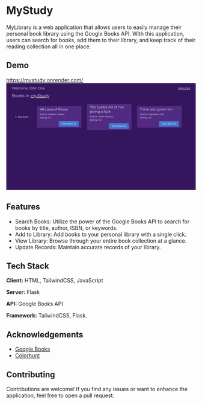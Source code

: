 # MyStudy

MyLibrary is a web application that allows users to easily manage their personal book library using the Google Books API. With this application, users can search for books, add them to their library, and keep track of their reading collection all in one place.


## Demo

https://mystudy.onrender.com/
![Demo](static/img/demo.jpg)

## Features

- Search Books: Utilize the power of the Google Books API to search for books by title, author, ISBN, or keywords.
- Add to Library: Add books to your personal library with a single click.
- View Library: Browse through your entire book collection at a glance.
- Update Records: Maintain accurate records of your library.


## Tech Stack

**Client:** HTML, TailwindCSS, JavaScript

**Server:** Flask

**API:** Google Books API

**Framework:** TailwindCSS, Flask.


## Acknowledgements

 - [Google Books](https://developers.google.com/books/docs/overview)
 - [Colorhunt](https://colorhunt.co/)


## Contributing

Contributions are welcome! If you find any issues or want to enhance the application, feel free to open a pull request.


